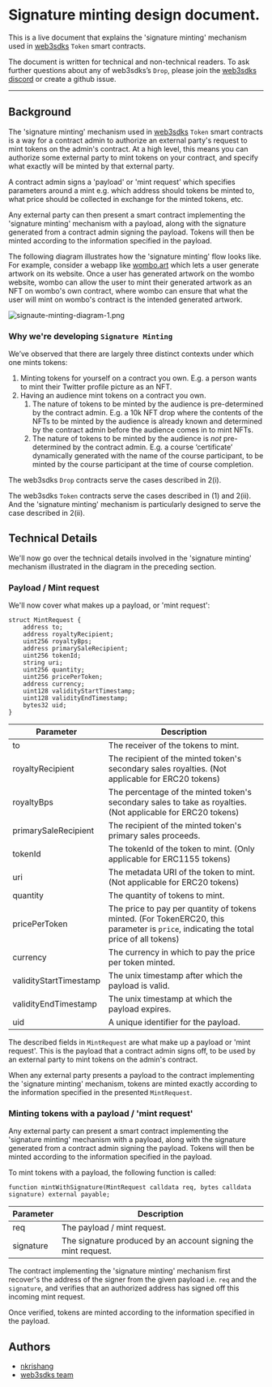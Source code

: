 # Signature minting design document.

This is a live document that explains the 'signature minting' mechanism used in [web3sdks](https://web3sdks.com/) `Token` smart contracts.

The document is written for technical and non-technical readers. To ask further questions about any of web3sdks’s `Drop`, please join the [web3sdks discord](https://discord.gg/KX2tsh9A) or create a github issue.

---

## Background

The 'signature minting' mechanism used in [web3sdks](https://web3sdks.com/) `Token` smart contracts is a way for a contract admin to
authorize an external party's request to mint tokens on the admin's contract. At a high level, this means you can authorize some external party to mint tokens on your contract, and specify what exactly will be minted by that external party.

A contract admin signs a 'payload' or 'mint request' which specifies parameters around a mint e.g. which address should tokens be minted to, what price should be collected in exchange for the minted tokens, etc.

Any external party can then present a smart contract implementing the 'signature minting' mechanism with a payload, along with the signature generated from a contract admin signing the payload. Tokens will then be minted according to the information specified in the payload.

The following diagram illustrates how the 'signature minting' flow looks like. For example, consider a webapp like [wombo.art](https://www.wombo.art/) which lets a user generate artwork on its website. Once a user has generated artwork on the wombo website, wombo can allow the user to mint their generated artwork as an NFT on wombo's own contract, where wombo can ensure that what the user will mint on wombo's contract is the intended generated artwork.

![signaute-minting-diagram-1.png](/assets/signature-minting-diag-1.png)

### Why we're developing `Signature Minting`

We’ve observed that there are largely three distinct contexts under which one mints tokens:

1. Minting tokens for yourself on a contract you own. E.g. a person wants to mint their Twitter profile picture as an NFT.
2. Having an audience mint tokens on a contract you own.
   1. The nature of tokens to be minted by the audience is pre-determined by the contract admin. E.g. a 10k NFT drop where the contents of the NFTs to be minted by the audience is already known and determined by the contract admin before the audience comes in to mint NFTs.
   2. The nature of tokens to be minted by the audience is _not_ pre-determined by the contract admin. E.g. a course ‘certificate’ dynamically generated with the name of the course participant, to be minted by the course participant at the time of course completion.

The web3sdks `Drop` contracts serve the cases described in 2(i).

The web3sdks `Token` contracts serve the cases described in (1) and 2(ii). And the 'signature minting' mechanism is particularly designed to serve the case described in 2(ii).

## Technical Details

We'll now go over the technical details involved in the 'signature minting' mechanism illustrated in the diagram in the preceding section.

### Payload / Mint request

We'll now cover what makes up a payload, or 'mint request':

```solidity
struct MintRequest {
    address to;
    address royaltyRecipient;
    uint256 royaltyBps;
    address primarySaleRecipient;
    uint256 tokenId;
    string uri;
    uint256 quantity;
    uint256 pricePerToken;
    address currency;
    uint128 validityStartTimestamp;
    uint128 validityEndTimestamp;
    bytes32 uid;
}
```

| Parameter              | Description                                                                                                                           |
| ---------------------- | ------------------------------------------------------------------------------------------------------------------------------------- |
| to                     | The receiver of the tokens to mint.                                                                                                   |
| royaltyRecipient       | The recipient of the minted token's secondary sales royalties. (Not applicable for ERC20 tokens)                                      |
| royaltyBps             | The percentage of the minted token's secondary sales to take as royalties. (Not applicable for ERC20 tokens)                          |
| primarySaleRecipient   | The recipient of the minted token's primary sales proceeds.                                                                           |
| tokenId                | The tokenId of the token to mint. (Only applicable for ERC1155 tokens)                                                                |
| uri                    | The metadata URI of the token to mint. (Not applicable for ERC20 tokens)                                                              |
| quantity               | The quantity of tokens to mint.                                                                                                       |
| pricePerToken          | The price to pay per quantity of tokens minted. (For TokenERC20, this parameter is `price`, indicating the total price of all tokens) |
| currency               | The currency in which to pay the price per token minted.                                                                              |
| validityStartTimestamp | The unix timestamp after which the payload is valid.                                                                                  |
| validityEndTimestamp   | The unix timestamp at which the payload expires.                                                                                      |
| uid                    | A unique identifier for the payload.                                                                                                  |

The described fields in `MintRequest` are what make up a payload or 'mint request'. This is the payload that a contract admin signs off, to be used by an external party to mint tokens on the admin's contract.

When any external party presents a payload to the contract implementing the 'signature minting' mechanism, tokens are minted exactly according to the information specified in the presented `MintRequest`.

### Minting tokens with a payload / 'mint request'

Any external party can present a smart contract implementing the 'signature minting' mechanism with a payload, along with the signature generated from a contract admin signing the payload. Tokens will then be minted according to the information specified in the payload.

To mint tokens with a payload, the following function is called:

```solidity
function mintWithSignature(MintRequest calldata req, bytes calldata signature) external payable;
```

| Parameter | Description                                                    |
| --------- | -------------------------------------------------------------- |
| req       | The payload / mint request.                                    |
| signature | The signature produced by an account signing the mint request. |

The contract implementing the 'signature minting' mechanism first recover's the address of the signer from the given payload i.e. `req` and the `signature`, and verifies that an authorized address has signed off this incoming mint request.

Once verified, tokens are minted according to the information specified in the payload.

## Authors

- [nkrishang](https://github.com/nkrishang)
- [web3sdks team](https://github.com/web3sdks)

